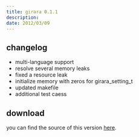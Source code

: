 ```yaml
---
title: girara 0.1.1
description:  
date: 2012/03/09
---
```


## changelog

* multi-language support
* resolve several memory leaks
* fixed a resource leak
* initialize memory with zeros for girara_setting_t
* updated makefile
* additional test caess

## download
you can find the source of this version [here](/projects/girara/download/).
